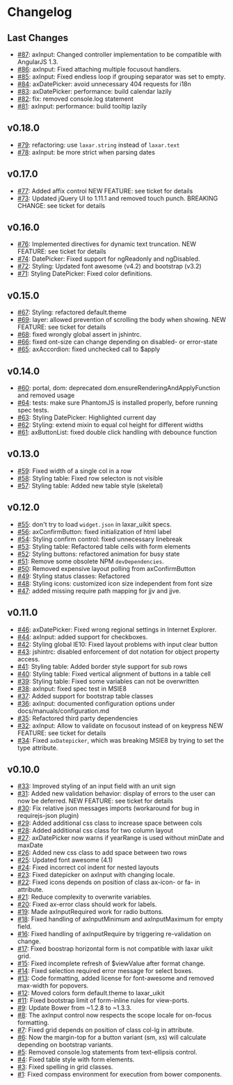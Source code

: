 # Changelog

## Last Changes

- [#87](https://github.com/LaxarJS/laxar_uikit/issues/87): axInput: Changed controller implementation to be compatible with AngularJS 1.3.
- [#86](https://github.com/LaxarJS/laxar_uikit/issues/86): axInput: Fixed attaching multiple focusout handlers.
- [#85](https://github.com/LaxarJS/laxar_uikit/issues/85): axInput: Fixed endless loop if grouping separator was set to empty.
- [#84](https://github.com/LaxarJS/laxar_uikit/issues/84): axDatePicker: avoid unnecessary 404 requests for i18n 
- [#83](https://github.com/LaxarJS/laxar_uikit/issues/83): axDatePicker: performance: build calendar lazily 
- [#82](https://github.com/LaxarJS/laxar_uikit/issues/82): fix: removed console.log statement 
- [#81](https://github.com/LaxarJS/laxar_uikit/issues/81): axInput: performance: build tooltip lazily 


## v0.18.0

- [#79](https://github.com/LaxarJS/laxar_uikit/issues/79): refactoring: use `laxar.string` instead of `laxar.text` 
- [#78](https://github.com/LaxarJS/laxar_uikit/issues/78): axInput: be more strict when parsing dates


## v0.17.0

- [#77](https://github.com/LaxarJS/laxar_uikit/issues/77): Added affix control
  NEW FEATURE: see ticket for details
- [#73](https://github.com/LaxarJS/laxar_uikit/issues/73): Updated jQuery UI to 1.11.1 and removed touch punch.
  BREAKING CHANGE: see ticket for details


## v0.16.0

- [#76](https://github.com/LaxarJS/laxar_uikit/issues/76): Implemented directives for dynamic text truncation.
  NEW FEATURE: see ticket for details
- [#74](https://github.com/LaxarJS/laxar_uikit/issues/74): DatePicker: Fixed support for ngReadonly and ngDisabled.
- [#72](https://github.com/LaxarJS/laxar_uikit/issues/72): Styling: Updated font awesome (v4.2) and bootstrap (v3.2)
- [#71](https://github.com/LaxarJS/laxar_uikit/issues/71): Styling DatePicker: Fixed color definitions.


## v0.15.0

- [#67](https://github.com/LaxarJS/laxar_uikit/issues/67): Styling: refactored default.theme
- [#69](https://github.com/LaxarJS/laxar_uikit/issues/69): layer: allowed prevention of scrolling the body when showing.
  NEW FEATURE: see ticket for details
- [#68](https://github.com/LaxarJS/laxar_uikit/issues/68): fixed wrongly global assert in jshintrc.
- [#66](https://github.com/LaxarJS/laxar_uikit/issues/66): fixed ont-size can change depending on disabled- or error-state 
- [#65](https://github.com/LaxarJS/laxar_uikit/issues/65): axAccordion: fixed unchecked call to $apply


## v0.14.0

- [#60](https://github.com/LaxarJS/laxar_uikit/issues/60): portal, dom: deprecated dom.ensureRenderingAndApplyFunction and removed usage
- [#64](https://github.com/LaxarJS/laxar_uikit/issues/64): tests: make sure PhantomJS is installed properly, before running spec tests.
- [#63](https://github.com/LaxarJS/laxar_uikit/issues/63): Styling DatePicker: Highlighted current day
- [#62](https://github.com/LaxarJS/laxar_uikit/issues/62): Styling: extend mixin to equal col height for different widths
- [#61](https://github.com/LaxarJS/laxar_uikit/issues/61): axButtonList: fixed double click handling with debounce function


## v0.13.0

- [#59](https://github.com/LaxarJS/laxar_uikit/issues/59): Fixed width of a single col in a row
- [#58](https://github.com/LaxarJS/laxar_uikit/issues/58): Styling table: Fixed row selecton is not visible
- [#57](https://github.com/LaxarJS/laxar_uikit/issues/57): Styling table: Added new table style (skeletal)


## v0.12.0

- [#55](https://github.com/LaxarJS/laxar_uikit/issues/55): don't try to load `widget.json` in laxar_uikit specs.
- [#56](https://github.com/LaxarJS/laxar_uikit/issues/56): axConfirmButton: fixed initialization of html label
- [#54](https://github.com/LaxarJS/laxar_uikit/issues/54): Styling confirm control: fixed unnecessary linebreak
- [#53](https://github.com/LaxarJS/laxar_uikit/issues/53): Styling table: Refactored table cells with form elements
- [#52](https://github.com/LaxarJS/laxar_uikit/issues/52): Styling buttons: refactored animation for busy state
- [#51](https://github.com/LaxarJS/laxar_uikit/issues/51): Remove some obsolete NPM `devDependencies`.
- [#50](https://github.com/LaxarJS/laxar_uikit/issues/50): Removed expensive layout polling from axConfirmButton
- [#49](https://github.com/LaxarJS/laxar_uikit/issues/49): Styling status classes: Refactored
- [#48](https://github.com/LaxarJS/laxar_uikit/issues/48): Styling icons: customized icon size independent from font size
- [#47](https://github.com/LaxarJS/laxar_uikit/issues/47): added missing require path mapping for jjv and jjve.


## v0.11.0

- [#46](https://github.com/LaxarJS/laxar_uikit/issues/46): axDatePicker: Fixed wrong regional settings in Internet Explorer.
- [#44](https://github.com/LaxarJS/laxar_uikit/issues/44): axInput: added support for checkboxes.
- [#42](https://github.com/LaxarJS/laxar_uikit/issues/42): Styling global IE10: Fixed layout problems with input clear button
- [#43](https://github.com/LaxarJS/laxar_uikit/issues/43): jshintrc: disabled enforcement of dot notation for object property access.
- [#41](https://github.com/LaxarJS/laxar_uikit/issues/41): Styling table: Added border style support for sub rows
- [#40](https://github.com/LaxarJS/laxar_uikit/issues/40): Styling table: Fixed vertical alignment of buttons in a table cell
- [#39](https://github.com/LaxarJS/laxar_uikit/issues/39): Styling table: Fixed some variables can not be overwritten
- [#38](https://github.com/LaxarJS/laxar_uikit/issues/38): axInput: fixed spec test in MSIE8
- [#37](https://github.com/LaxarJS/laxar_uikit/issues/37): Added support for bootstrap table classes
- [#36](https://github.com/LaxarJS/laxar_uikit/issues/36): axInput: documented configuration options under docs/manuals/configuration.md
- [#35](https://github.com/LaxarJS/laxar_uikit/issues/35): Refactored third party dependencies
- [#32](https://github.com/LaxarJS/laxar_uikit/issues/32): axInput: Allow to validate on focusout instead of on keypress
  NEW FEATURE: see ticket for details
- [#34](https://github.com/LaxarJS/laxar_uikit/issues/34): Fixed `axDatepicker`, which was breaking MSIE8 by trying to set the type attribute.


## v0.10.0

- [#33](https://github.com/LaxarJS/laxar_uikit/issues/33): Improved styling of an input field with an unit sign
- [#31](https://github.com/LaxarJS/laxar_uikit/issues/31): Added new validation behavior: display of errors to the user can now be deferred.
  NEW FEATURE: see ticket for details
- [#30](https://github.com/LaxarJS/laxar_uikit/issues/30): Fix relative json messages imports (workaround for bug in requirejs-json plugin)
- [#29](https://github.com/LaxarJS/laxar_uikit/issues/29): Added additional css class to increase space between cols
- [#28](https://github.com/LaxarJS/laxar_uikit/issues/28): Added additional css class for two column layout
- [#27](https://github.com/LaxarJS/laxar_uikit/issues/27): axDatePicker now warns if yearRange is used without minDate and maxDate
- [#26](https://github.com/LaxarJS/laxar_uikit/issues/26): Added new css class to add space between two rows
- [#25](https://github.com/LaxarJS/laxar_uikit/issues/25): Updated font awesome (4.1)
- [#24](https://github.com/LaxarJS/laxar_uikit/issues/24): Fixed incorrect col indent for nested layouts
- [#23](https://github.com/LaxarJS/laxar_uikit/issues/23): Fixed datepicker on axInput with changing locale.
- [#22](https://github.com/LaxarJS/laxar_uikit/issues/22): Fixed icons depends on position of class ax-icon- or fa- in attribute.
- [#21](https://github.com/LaxarJS/laxar_uikit/issues/21): Reduce complexity to overwrite variables.
- [#20](https://github.com/LaxarJS/laxar_uikit/issues/20): Fixed ax-error class should work for labels.
- [#19](https://github.com/LaxarJS/laxar_uikit/issues/19): Made axInputRequired work for radio buttons.
- [#18](https://github.com/LaxarJS/laxar_uikit/issues/18): Fixed handling of axInputMinimum and axInputMaximum for empty field.
- [#16](https://github.com/LaxarJS/laxar_uikit/issues/16): Fixed handling of axInputRequire by triggering re-validation on change.
- [#17](https://github.com/LaxarJS/laxar_uikit/issues/17): Fixed boostrap horizontal form is not compatible with laxar uikit grid.
- [#15](https://github.com/LaxarJS/laxar_uikit/issues/15): Fixed incomplete refresh of $viewValue after format change.
- [#14](https://github.com/LaxarJS/laxar_uikit/issues/14): Fixed selection required error message for select boxes.
- [#13](https://github.com/LaxarJS/laxar_uikit/issues/13): Code formatting, added license for font-awesome and removed max-width for popovers.
- [#12](https://github.com/LaxarJS/laxar_uikit/issues/12): Moved colors form default.theme to laxar_uikit
- [#11](https://github.com/LaxarJS/laxar_uikit/issues/11): Fixed bootstrap limit of form-inline rules for view-ports.
- [#9](https://github.com/LaxarJS/laxar_uikit/issues/9): Update Bower from ~1.2.8 to ~1.3.3.
- [#8](https://github.com/LaxarJS/laxar_uikit/issues/8): The axInput control now respects the scope locale for on-focus formatting.
- [#7](https://github.com/LaxarJS/laxar_uikit/issues/7): Fixed grid depends on position of class col-lg in attribute.
- [#6](https://github.com/LaxarJS/laxar_uikit/issues/6): Now the margin-top for a button variant (sm, xs) will calculate depending on bootstrap variants.
- [#5](https://github.com/LaxarJS/laxar_uikit/issues/5): Removed console.log statements from text-ellipsis control.
- [#4](https://github.com/LaxarJS/laxar_uikit/issues/4): Fixed table style with form elements.
- [#3](https://github.com/LaxarJS/laxar_uikit/issues/3): Fixed spelling in grid classes.
- [#1](https://github.com/LaxarJS/laxar_uikit/issues/1): Fixed compass environment for execution from bower components.
